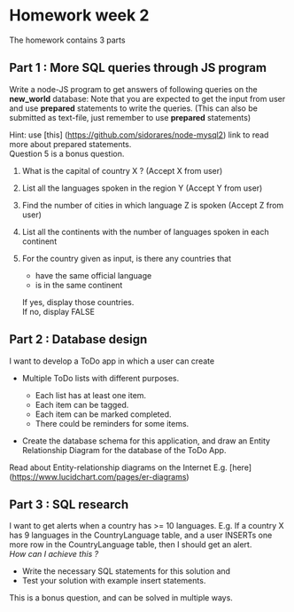 # Homework week 2
The homework contains 3 parts

## Part 1 : More SQL queries through JS program
Write a node-JS program to get answers of following queries
on the **new_world** database: Note that you are expected to get the input from user
and use **prepared** statements to write the queries.
(This can also be submitted as text-file, just remember to use **prepared** statements)

Hint: use [this] (https://github.com/sidorares/node-mysql2) link to read more
about prepared statements.  
Question 5 is a bonus question.

1. What is the capital of country X ? (Accept X from user)
2. List all the languages spoken in the region Y (Accept Y from user)
3. Find the number of cities in which language Z is spoken (Accept Z from user)
4. List all the continents with the number of languages spoken in each continent  
5. For the country given as input, is there any countries that
    * have the same official language
    * is in the same continent
   
   If yes, display those countries.  
   If no, display FALSE  

## Part 2 : Database design
I want to develop a ToDo app in which a user can create 
- Multiple ToDo lists with different purposes.   
	* Each list has at least one item.  
	* Each item can be tagged.  
	* Each item can be marked completed.  
	* There could be reminders for some items.

- Create the database schema for this application, and draw an Entity Relationship Diagram for the database of the ToDo App.

Read about Entity-relationship diagrams on the Internet
E.g. [here] (https://www.lucidchart.com/pages/er-diagrams)

## Part 3 : SQL research
I want to get alerts when a country has >= 10 languages.
E.g. If a country X has 9 languages in the CountryLanguage table,
and a user INSERTs one more row in the CountryLanguage table, then I should get an alert.  
*How can I achieve this ?*
- Write the necessary SQL statements for this solution and
- Test your solution with example insert statements.  

This is a bonus question, and can be solved in multiple ways.  

